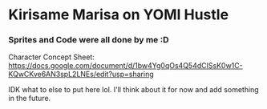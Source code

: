 # Kirisame Marisa on YOMI Hustle

### Sprites and Code were all done by me :D

Character Concept Sheet: https://docs.google.com/document/d/1bw4Yg0qOs4Q54dCISsK0w1C-KQwCKve6AN3spL2LNEs/edit?usp=sharing

IDK what to else to put here lol. I'll think about it for now and add something in the future.

